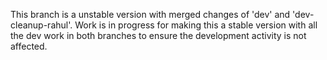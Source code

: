 This branch is a unstable version with merged changes of 'dev' and 'dev-cleanup-rahul'. Work is in progress for making this a stable version with all the dev work in both branches to ensure the development activity is not affected. 
